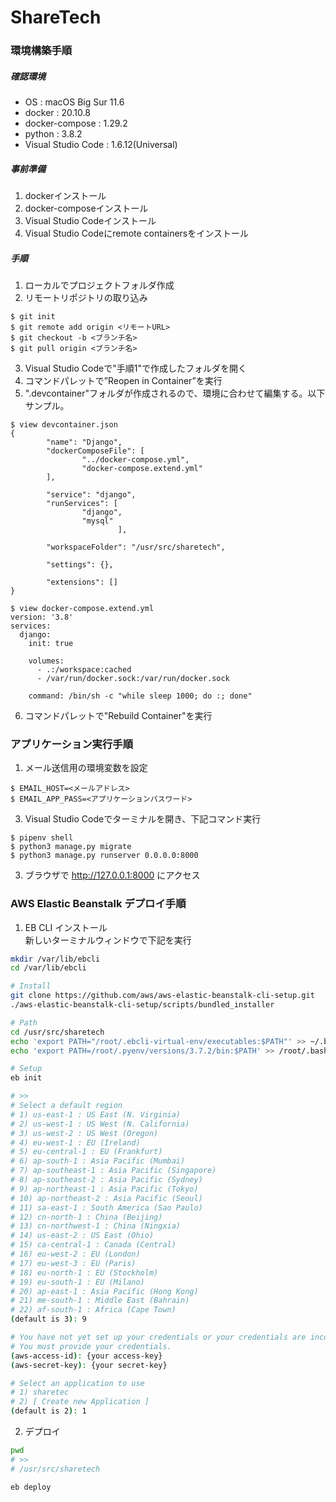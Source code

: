 # ShareTech

### 環境構築手順
##### 確認環境
- OS : macOS Big Sur 11.6
- docker : 20.10.8
- docker-compose : 1.29.2
- python : 3.8.2
- Visual Studio Code : 1.6.12(Universal)

##### 事前準備
1. dockerインストール
2. docker-composeインストール
3. Visual Studio Codeインストール
4. Visual Studio Codeにremote containersをインストール

##### 手順
1. ローカルでプロジェクトフォルダ作成
2. リモートリポジトリの取り込み
```
$ git init
$ git remote add origin <リモートURL>
$ git checkout -b <ブランチ名>
$ git pull origin <ブランチ名>
```
3. Visual Studio Codeで"手順1"で作成したフォルダを開く
4. コマンドパレットで”Reopen in Container”を実行
5. ".devcontainer"フォルダが作成されるので、環境に合わせて編集する。以下サンプル。
```
$ view devcontainer.json
{
        "name": "Django",
        "dockerComposeFile": [
                "../docker-compose.yml",
                "docker-compose.extend.yml"
        ],

        "service": "django",
        "runServices": [
                "django",
                "mysql"
                        ],

        "workspaceFolder": "/usr/src/sharetech",

        "settings": {},

        "extensions": []
}

$ view docker-compose.extend.yml
version: '3.8'
services:
  django:
    init: true

    volumes:
      - .:/workspace:cached
      - /var/run/docker.sock:/var/run/docker.sock

    command: /bin/sh -c "while sleep 1000; do :; done"

```
6. コマンドパレットで"Rebuild Container"を実行

### アプリケーション実行手順
1. メール送信用の環境変数を設定
```
$ EMAIL_HOST=<メールアドレス>
$ EMAIL_APP_PASS=<アプリケーションパスワード>
```
3. Visual Studio Codeでターミナルを開き、下記コマンド実行
```
$ pipenv shell
$ python3 manage.py migrate
$ python3 manage.py runserver 0.0.0.0:8000
```
3. ブラウザで http://127.0.0.1:8000 にアクセス

### AWS Elastic Beanstalk デプロイ手順
1. EB CLI インストール  
新しいターミナルウィンドウで下記を実行

``` sh
mkdir /var/lib/ebcli
cd /var/lib/ebcli

# Install
git clone https://github.com/aws/aws-elastic-beanstalk-cli-setup.git
./aws-elastic-beanstalk-cli-setup/scripts/bundled_installer

# Path
cd /usr/src/sharetech
echo 'export PATH="/root/.ebcli-virtual-env/executables:$PATH"' >> ~/.bash_profile && source ~/.bash_profile
echo 'export PATH=/root/.pyenv/versions/3.7.2/bin:$PATH' >> /root/.bash_profile && source /root/.bash_profile

# Setup
eb init

# >>
# Select a default region
# 1) us-east-1 : US East (N. Virginia)
# 2) us-west-1 : US West (N. California)
# 3) us-west-2 : US West (Oregon)
# 4) eu-west-1 : EU (Ireland)
# 5) eu-central-1 : EU (Frankfurt)
# 6) ap-south-1 : Asia Pacific (Mumbai)
# 7) ap-southeast-1 : Asia Pacific (Singapore)
# 8) ap-southeast-2 : Asia Pacific (Sydney)
# 9) ap-northeast-1 : Asia Pacific (Tokyo)
# 10) ap-northeast-2 : Asia Pacific (Seoul)
# 11) sa-east-1 : South America (Sao Paulo)
# 12) cn-north-1 : China (Beijing)
# 13) cn-northwest-1 : China (Ningxia)
# 14) us-east-2 : US East (Ohio)
# 15) ca-central-1 : Canada (Central)
# 16) eu-west-2 : EU (London)
# 17) eu-west-3 : EU (Paris)
# 18) eu-north-1 : EU (Stockholm)
# 19) eu-south-1 : EU (Milano)
# 20) ap-east-1 : Asia Pacific (Hong Kong)
# 21) me-south-1 : Middle East (Bahrain)
# 22) af-south-1 : Africa (Cape Town)
(default is 3): 9

# You have not yet set up your credentials or your credentials are incorrect 
# You must provide your credentials.
(aws-access-id): {your access-key}
(aws-secret-key): {your secret-key}

# Select an application to use
# 1) sharetec
# 2) [ Create new Application ]
(default is 2): 1

```

2. デプロイ

``` sh
pwd
# >>
# /usr/src/sharetech

eb deploy
```
